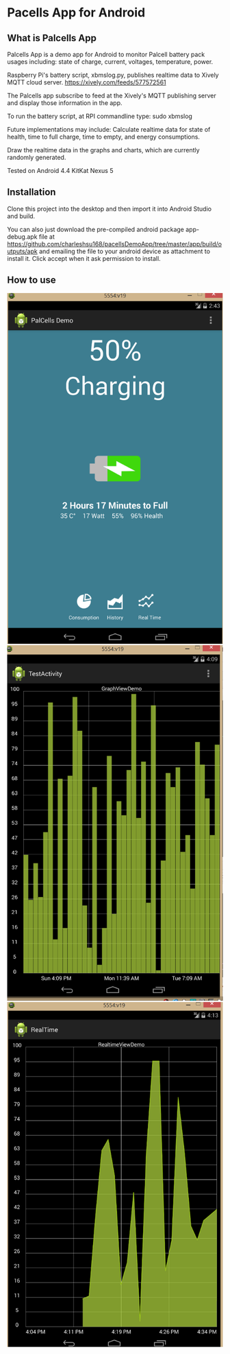 Pacells App for Android
====================================

<h2>What is Palcells App</h2>
Palcells App is a demo app for Android to monitor Palcell battery pack usages including: state of charge,  current, voltages, temperature, 
power. 

Raspberry Pi's battery script, xbmslog.py, publishes realtime data to Xively MQTT cloud server. 
https://xively.com/feeds/577572561

The Palcells app subscribe to feed at the Xively's MQTT publishing server and display those information in the app. 

To run the battery script, at RPI commandline type: sudo xbmslog 

Future implementations may include: 
Calculate realtime data for state of health, time to full charge, time to empty, and energy consumptions. 

Draw the realtime data in the graphs and charts, which are currently randomly generated.


Tested on Android 4.4 KitKat Nexus 5
<h2>Installation</h2>

Clone this project into the desktop and then import it into Android Studio and build.

You can also just download the pre-compiled android package app-debug.apk file at https://github.com/charleshsu168/pacellsDemoApp/tree/master/app/build/outputs/apk and emailing the file to your android device as attachment to install it. Click accept when it ask permission to install.   


<h2>How to use</h2>

<img src="https://raw.githubusercontent.com/charleshsu168/pacellsDemoApp/master/screenshots/screen1.png" />


<img src="https://raw.githubusercontent.com/charleshsu168/pacellsDemoApp/master/screenshots/screen2.png" />

<img src="https://raw.githubusercontent.com/charleshsu168/pacellsDemoApp/master/screenshots/screen3.png" />



